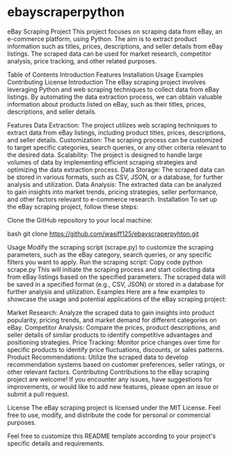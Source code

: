 # ebayscraperpython

eBay Scraping Project
This project focuses on scraping data from eBay, an e-commerce platform, using Python. The aim is to extract product information such as titles, prices, descriptions, and seller details from eBay listings. The scraped data can be used for market research, competitor analysis, price tracking, and other related purposes.

Table of Contents
Introduction
Features
Installation
Usage
Examples
Contributing
License
Introduction
The eBay scraping project involves leveraging Python and web scraping techniques to collect data from eBay listings. By automating the data extraction process, we can obtain valuable information about products listed on eBay, such as their titles, prices, descriptions, and seller details.

Features
Data Extraction: The project utilizes web scraping techniques to extract data from eBay listings, including product titles, prices, descriptions, and seller details.
Customization: The scraping process can be customized to target specific categories, search queries, or any other criteria relevant to the desired data.
Scalability: The project is designed to handle large volumes of data by implementing efficient scraping strategies and optimizing the data extraction process.
Data Storage: The scraped data can be stored in various formats, such as CSV, JSON, or a database, for further analysis and utilization.
Data Analysis: The extracted data can be analyzed to gain insights into market trends, pricing strategies, seller performance, and other factors relevant to e-commerce research.
Installation
To set up the eBay scraping project, follow these steps:

Clone the GitHub repository to your local machine:

bash
git clone https://github.com/wasiff125/ebayscraperpyhton.git

Usage
Modify the scraping script (scrape.py) to customize the scraping parameters, such as the eBay category, search queries, or any specific filters you want to apply.
Run the scraping script:
Copy code
python scrape.py
This will initiate the scraping process and start collecting data from eBay listings based on the specified parameters.
The scraped data will be saved in a specified format (e.g., CSV, JSON) or stored in a database for further analysis and utilization.
Examples
Here are a few examples to showcase the usage and potential applications of the eBay scraping project:

Market Research: Analyze the scraped data to gain insights into product popularity, pricing trends, and market demand for different categories on eBay.
Competitor Analysis: Compare the prices, product descriptions, and seller details of similar products to identify competitive advantages and positioning strategies.
Price Tracking: Monitor price changes over time for specific products to identify price fluctuations, discounts, or sales patterns.
Product Recommendations: Utilize the scraped data to develop recommendation systems based on customer preferences, seller ratings, or other relevant factors.
Contributing
Contributions to the eBay scraping project are welcome! If you encounter any issues, have suggestions for improvements, or would like to add new features, please open an issue or submit a pull request.

License
The eBay scraping project is licensed under the MIT License. Feel free to use, modify, and distribute the code for personal or commercial purposes.

Feel free to customize this README template according to your project's specific details and requirements.
